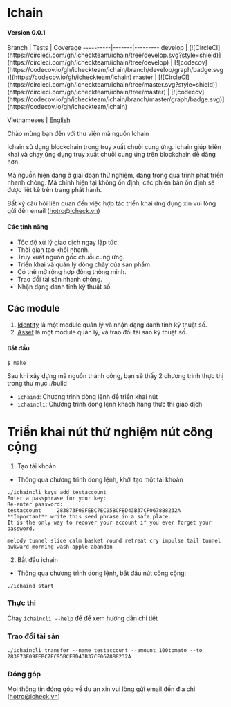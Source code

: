 <h1>Ichain </h1>
<h4>Version 0.0.1 </h4>
Branch    | Tests | Coverage
----------|-------|---------
develop   | [![CircleCI](https://circleci.com/gh/icheckteam/ichain/tree/develop.svg?style=shield)](https://circleci.com/gh/icheckteam/ichain/tree/develop) | [![codecov](https://codecov.io/gh/icheckteam/ichain/branch/develop/graph/badge.svg)](https://codecov.io/gh/icheckteam/ichain)
master    | [![CircleCI](https://circleci.com/gh/icheckteam/ichain/tree/master.svg?style=shield)](https://circleci.com/gh/icheckteam/ichain/tree/master) | [![codecov](https://codecov.io/gh/icheckteam/ichain/branch/master/graph/badge.svg)](https://codecov.io/gh/icheckteam/ichain)

Vietnameses | [English](README.md)

Chào mừng bạn đến với thư viện mã nguồn Ichain

Ichain sử dụng blockchain trong truy xuất chuỗi cung ứng. Ichain giúp triển khai và chạy ứng dụng truy xuất chuỗi cung ứng trên blockchain dễ dàng hơn.

Mã nguồn hiện đang ở giai đoạn thử nghiệm, đang trong quá trình phát triển nhanh chóng. Mã chính hiện tại không ổn định, các phiên bản ổn định sẽ được liệt kê trên trang phát hành.

Bất kỳ câu hỏi liên quan đến việc hợp tác triển khai ứng dụng xin vui lòng gửi đến email (hotro@icheck.vn)


#### Các tính năng
- Tốc độ xử  lý giao dịch ngay lập tức.
- Thời gian tạo khối nhanh.
- Truy xuất nguồn gốc chuỗi cung ứng.
- Triển khai và quản lý dòng chảy của sản phẩm.
- Có thể mở rộng hợp đồng thông minh.
- Trao đổi tài sản nhanh chóng.
- Nhận dạng danh tính kỹ thuật số.

## Các module

1. [Identity](https://github.com/icheckteam/documentation/blob/master/Identity.md) là một module quản lý và nhận dạng danh tính kỹ thuật số.
2. [Asset](https://github.com/icheckteam/documentation/blob/master/Asset.md) là một module quản lý, và trao đổi tài sản ký thuật số.

#### Bắt đầu

```
$ make
````

Sau khi xây dựng mã nguồn thành công, bạn sẽ thấy 2 chương trình thực thị trong thư mục ./build

- `ichaind`: Chương trình dòng lệnh để triển khai nút
- `ichaincli`: Chương trình dòng lệnh khách hàng thực thi giao dịch 


# Triển khai nút thử nghiệm nút công cộng

1. Tạo tài khoản
- Thông qua chương trình dòng lệnh, khởi tạo một tài khoản
```
./ichaincli keys add testaccount
Enter a passphrase for your key:
Re-enter password:
testaccount     283873F09FEBC7EC95BCFBD43B37CF0678B8232A
**Important** write this seed phrase in a safe place.
It is the only way to recover your account if you ever forget your password.

melody tunnel slice calm basket round retreat cry impulse tail tunnel awkward morning wash apple abandon
```
2. Bắt đầu ichain
- Thông qua chương trình dòng lệnh, bắt đầu nút công cộng:
```
./ichaind start
```

### Thực thi

Chạy `ichaincli --help` để  để xem hướng dẫn chi tiết

### Trao đổi tài sản
```
./ichaincli transfer --name testaccount --amount 100tomato --to 283873F09FEBC7EC95BCFBD43B37CF0678B8232A
```
### Đóng góp
Mọi thông tin đóng góp về dự án xin vui lòng gửi email đến đia chỉ (hotro@icheck.vn)

